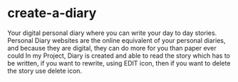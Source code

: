 # create-a-diary
Your digital personal diary where you can write your day to day stories.
Personal Diary websites are the online equivalent of your personal diaries, and because they are digital, they can do more for you than paper ever could
In my Project, Diary is created and able to read the story which has to be written, if you want to rewrite, using EDIT icon, then if you want to delete the story use delete icon. 
